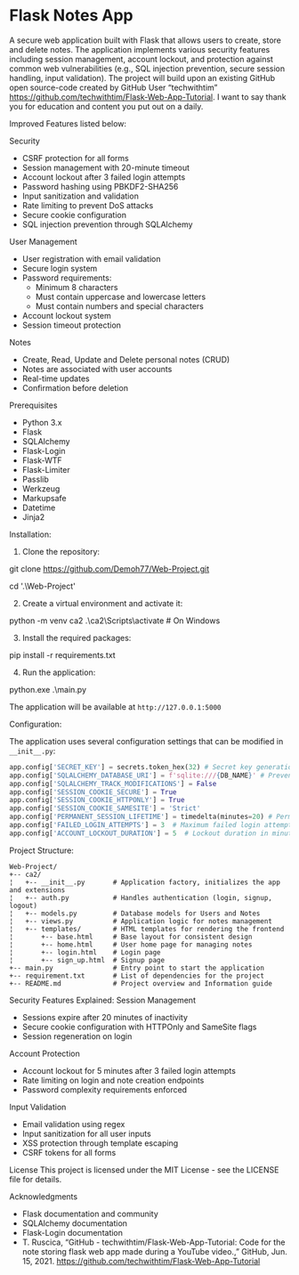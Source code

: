 # Flask Notes App

A secure web application built with Flask that allows users to create, store and delete notes. The application implements various security features including session management, account lockout, and protection against common web vulnerabilities (e.g., SQL injection prevention, secure session handling, input validation). The project will build upon an existing GitHub open source-code created by GitHub User “techwithtim” https://github.com/techwithtim/Flask-Web-App-Tutorial. I want to say thank you for education and content you put out on a daily.

Improved Features listed below:

Security
- CSRF protection for all forms
- Session management with 20-minute timeout
- Account lockout after 3 failed login attempts
- Password hashing using PBKDF2-SHA256
- Input sanitization and validation
- Rate limiting to prevent DoS attacks
- Secure cookie configuration
- SQL injection prevention through SQLAlchemy

User Management
- User registration with email validation
- Secure login system
- Password requirements:
  - Minimum 8 characters
  - Must contain uppercase and lowercase letters
  - Must contain numbers and special characters
- Account lockout system
- Session timeout protection

Notes
- Create, Read, Update and Delete personal notes (CRUD)
- Notes are associated with user accounts
- Real-time updates
- Confirmation before deletion

Prerequisites
- Python 3.x
- Flask
- SQLAlchemy
- Flask-Login
- Flask-WTF
- Flask-Limiter
- Passlib
- Werkzeug
- Markupsafe
- Datetime
- Jinja2

Installation:

1. Clone the repository:

git clone https://github.com/Demoh77/Web-Project.git

cd '.\Web-Project\'

2. Create a virtual environment and activate it:

python -m venv ca2
.\ca2\Scripts\activate # On Windows

3. Install the required packages:

pip install -r requirements.txt

4. Run the application:

python.exe .\main.py

The application will be available at `http://127.0.0.1:5000`

Configuration:

The application uses several configuration settings that can be modified in `__init__.py`:

```python
app.config['SECRET_KEY'] = secrets.token_hex(32) # Secret key generation for the protection of cookies
app.config['SQLALCHEMY_DATABASE_URI'] = f'sqlite:///{DB_NAME}' # Prevent SQL Injection
app.config['SQLALCHEMY_TRACK_MODIFICATIONS'] = False
app.config['SESSION_COOKIE_SECURE'] = True
app.config['SESSION_COOKIE_HTTPONLY'] = True
app.config['SESSION_COOKIE_SAMESITE'] = 'Strict'
app.config['PERMANENT_SESSION_LIFETIME'] = timedelta(minutes=20) # Permanent Session set to 20mins
app.config['FAILED_LOGIN_ATTEMPTS'] = 3  # Maximum failed login attempts
app.config['ACCOUNT_LOCKOUT_DURATION'] = 5  # Lockout duration in minutes
```

Project Structure:
```
Web-Project/
+-- ca2/
¦   +-- __init__.py       # Application factory, initializes the app and extensions
¦   +-- auth.py           # Handles authentication (login, signup, logout)
¦   +-- models.py         # Database models for Users and Notes
¦   +-- views.py          # Application logic for notes management
¦   +-- templates/        # HTML templates for rendering the frontend
¦       +-- base.html     # Base layout for consistent design
¦       +-- home.html     # User home page for managing notes
¦       +-- login.html    # Login page
¦       +-- sign_up.html  # Signup page
+-- main.py               # Entry point to start the application
+-- requirement.txt       # List of dependencies for the project
+-- README.md             # Project overview and Information guide
```
Security Features Explained:
Session Management
- Sessions expire after 20 minutes of inactivity
- Secure cookie configuration with HTTPOnly and SameSite flags
- Session regeneration on login

Account Protection
- Account lockout for 5 minutes after 3 failed login attempts
- Rate limiting on login and note creation endpoints
- Password complexity requirements enforced

Input Validation
- Email validation using regex
- Input sanitization for all user inputs
- XSS protection through template escaping
- CSRF tokens for all forms

License
This project is licensed under the MIT License - see the LICENSE file for details.

Acknowledgments
- Flask documentation and community
- SQLAlchemy documentation
- Flask-Login documentation
- T. Ruscica, “GitHub - techwithtim/Flask-Web-App-Tutorial: Code for the note storing flask web app made during a YouTube video.,” GitHub, Jun. 15, 2021. https://github.com/techwithtim/Flask-Web-App-Tutorial 
